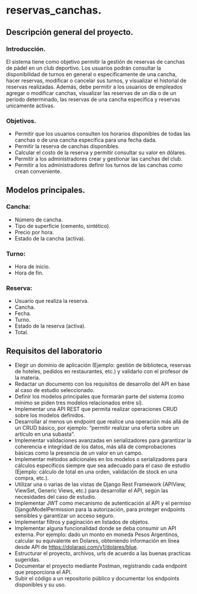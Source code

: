 # reservas_canchas.
## Descripción general del proyecto.
### Introducción.
El sistema tiene como objetivo permitir la gestión de reservas de canchas de pádel en un club deportivo. Los usuarios podrán consultar la disponibilidad de turnos en general o especificamente de una cancha, hacer reservas, modificar o cancelar sus turnos, y visualizar el historial de reservas realizadas. Además, debe permitir a los usuarios de empleados agregar o modificar canchas, visualizar las reservas de un día o de un período determinado, las reservas de una cancha específica y reservas unicamente activas.
### Objetivos.
- Permitir que los usuarios consulten los horarios disponibles de todas las canchas o de una cancha específica para una fecha dada. 
-	Permitir la reserva de canchas disponibles.
-	Calcular el costo de la reserva y permitir consultar su valor en dólares.
-	Permitir a los administradores crear y gestionar las canchas del club.
-	Permitir a los administradores definir los turnos de las canchas como crean conveniente.

## Modelos principales.
### Cancha:
- Número de cancha.
- Tipo de superficie (cemento, sintético).
- Precio por hora.
- Estado de la cancha (activa).
### Turno:
- Hora de inicio.
- Hora de fin.
### Reserva:
- Usuario que realiza la reserva.
- Cancha.
- Fecha.
- Turno.
- Estado de la reserva (activa).
- Total.
## Requisitos del laboratorio
- Elegir un dominio de aplicación (Ejemplo: gestión de biblioteca, reservas de hoteles, pedidos en restaurantes, etc.) y validarlo con el profesor de la materia. 
- Redactar un documento con los requisitos de desarrollo del API en base al caso de estudio seleccionado. 
- Definir los modelos principales que formarán parte del sistema (como mínimo se piden tres modelos relacionados entre sí). 
- Implementar una API REST que permita realizar operaciones CRUD sobre los modelos definidos. 
- Desarrollar al menos un endpoint que realice una operación más allá de un CRUD básico, por ejemplo: “permitir realizar una oferta sobre un artículo en una subasta”. 
- Implementar validaciones avanzadas en serializadores para garantizar la coherencia e integridad de los datos, más allá de comprobaciones básicas como la presencia de un valor en un campo. 
- Implementar métodos adicionales en los modelos o serializadores para cálculos específicos siempre que sea adecuado para el caso de estudio (Ejemplo: cálculo de 
total en una orden, validación de stock en una compra, etc.).
- Utilizar una o varias de las vistas de Django Rest Framework (APIView, ViewSet, Generic Views, etc.) para desarrollar el API, según las necesidades del caso de 
estudio. 
- Implementar JWT como mecanismo de autenticación al API y el permiso DjangoModelPermission para la autorización, para proteger endpoints sensibles y garantizar un acceso seguro. 
- Implementar filtros y paginación en listados de objetos. 
- Implementar alguna funcionalidad donde se deba consumir un API externa. Por ejemplo: dado un monto en moneda Pesos Argentinos, calcular su equivalente en 
Dolares, obteniendo información  en línea desde API de https://dolarapi.com/v1/dolares/blue.
- Estructurar el proyecto, archivos, urls de acuerdo a las buenas practicas sugeridas. 
- Documentar el proyecto mediante Postman, registrando cada endpoint que proporciona el API. 
- Subir el código a un repositorio público y documentar los endpoints disponibles y su uso. 
